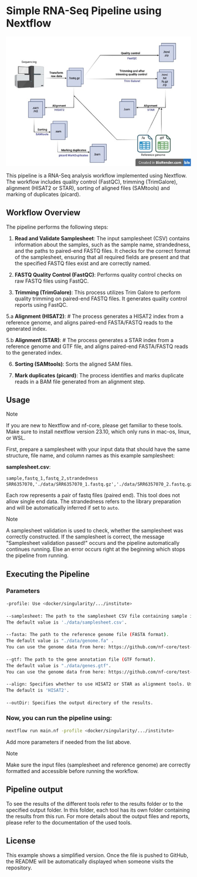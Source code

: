# Simple RNA-Seq Pipeline using Nextflow

![Alt-Text](Pipeline.jpg)

This pipeline is a RNA-Seq analysis workflow implemented using Nextflow. The workflow includes quality 
control (FastQC), trimming (TrimGalore), alignment (HISAT2 or STAR), sorting of aligned files (SAMtools) and marking of duplicates (picard). 

## Workflow Overview
The pipeline performs the following steps:

1. **Read and Validate Samplesheet**: The input samplesheet (CSV) contains information about the samples, such as the sample name, 
strandedness, and the paths to paired-end FASTQ files. It checks for the correct format of the samplesheet, ensuring that all required fields
are present and that the specified FASTQ files exist and are correctly named.

3. **FASTQ Quality Control (FastQC)**: Performs quality control checks on raw FASTQ files using FastQC.

4. **Trimming (TrimGalore)**:  This process utilizes Trim Galore to perform quality trimming on paired-end FASTQ files.
It generates quality control reports using FastQC.

5.a **Alignment (HISAT2)**: # The process generates a HISAT2 index from a reference genome, and aligns paired-end FASTA/FASTQ reads to the generated index.

5.b **Alignment (STAR)**: # The process generates a STAR index from a reference genome and GTF file, and aligns paired-end FASTA/FASTQ reads to the generated index.

6. **Sorting (SAMtools)**: Sorts the aligned SAM files.

7. **Mark duplicates (picard)**: The process identifies and marks duplicate reads in a BAM file generated from an alignment step.

## Usage

> [!NOTE]
> If you are new to Nextflow and nf-core, please get familiar to these tools. Make sure to install nextflow version 23.10, which only runs in mac-os, linux, or WSL.

First, prepare a samplesheet with your input data that should have the same structure, file name, and column names as this example samplesheet:

**samplesheet.csv**:

```csv
sample,fastq_1,fastq_2,strandedness
SRR6357070,'./data/SRR6357070_1.fastq.gz','./data/SRR6357070_2.fastq.gz',auto
```

Each row represents a pair of fastq files (paired end). This tool does not allow single end data.
The strandedness refers to the library preparation and will be automatically inferred if set to `auto`.

> [!NOTE]
> A samplesheet validation is used to check, whether the samplesheet was correctly constructed. If the samplesheet is correct, the message "Samplesheet validation passed!" occurs and the pipeline automatically continues running. Else an error occurs right at the beginning which stops the pipeline from running.

## Executing the Pipeline

### Parameters
```bash
-profile: Use <docker/singularity/.../institute>

--samplesheet: The path to the samplesheet CSV file containing sample information. 
The default value is './data/samplesheet.csv'.

--fasta: The path to the reference genome file (FASTA format). 
The default value is "./data/genome.fa" .   
You can use the genome data from here: https://github.com/nf-core/test-datasets/tree/rnaseq/reference

--gtf: The path to the gene annotation file (GTF format). 
The default value is "./data/genes.gtf". 
You can use the genome data from here: https://github.com/nf-core/test-datasets/tree/rnaseq/reference

--align: Specifies whether to use HISAT2 or STAR as alignment tools. Use <HISAT2/ STAR>. 
The default is 'HISAT2'.

--outDir: Specifies the output directory of the results.
```

### Now, you can run the pipeline using:

```bash
nextflow run main.nf -profile <docker/singularity/.../institute>
```

Add more parameters if needed from the list above.

> [!NOTE]
> Make sure the input files (samplesheet and reference genome) are correctly formatted and accessible before running the workflow.

## Pipeline output

To see the results of the different tools refer to the results folder or to the specified output folder. In this folder, each tool has its own folder containing the results from this run. For more details about the output files and reports, please refer to the documentation of the used tools.

## License
This example shows a simplified version. Once the file is pushed to GitHub, the README will be automatically displayed when someone 
visits the repository.
